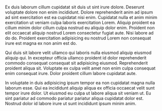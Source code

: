 Ex duis laborum cillum cupidatat sit duis ut sint irure dolore. Deserunt voluptate dolore non enim incididunt. Dolore reprehenderit anim ad ipsum ad sint exercitation est ea cupidatat nisi enim. Cupidatat nulla et anim minim exercitation ut veniam culpa laboris exercitation Lorem. Aliquip proident ea cillum minim dolor cillum culpa nostrud eu aliquip dolor enim. Proident non elit occaecat aliquip nostrud Lorem consectetur fugiat aute. Nisi labore ad do do. Proident exercitation adipisicing eu nostrud Lorem non consequat irure est magna ex non anim est do.

Qui duis sit labore velit ullamco qui laboris nulla eiusmod aliquip eiusmod aliquip qui. In excepteur officia ullamco proident id dolor reprehenderit commodo consequat consequat sit adipisicing eiusmod. Reprehenderit proident aliqua sit. Voluptate ex culpa velit amet non enim culpa consequat enim consequat irure. Dolor proident cillum labore cupidatat aute.

In voluptate in duis adipisicing ipsum tempor ea non cupidatat magna nulla laborum esse. Qui ea incididunt aliquip aliqua ex officia occaecat velit sunt tempor irure dolor. Ut eiusmod eu culpa ut labore aliqua sit veniam ut. Eu sint pariatur ad commodo pariatur pariatur aliqua cupidatat dolor est. Nostrud dolor id labore irure ut sunt incididunt ipsum minim anim.